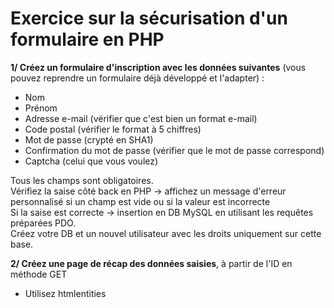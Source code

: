 # Exercice sur la sécurisation d'un formulaire en PHP

**1/ Créez un formulaire d'inscription avec les données suivantes** (vous pouvez reprendre un formulaire déjà développé et l'adapter) :
* Nom
* Prénom
* Adresse e-mail (vérifier que c'est bien un format e-mail)
* Code postal (vérifier le format à 5 chiffres)
* Mot de passe (crypté en SHA1)
* Confirmation du mot de passe (vérifier que le mot de passe correspond)
* Captcha (celui que vous voulez)

Tous les champs sont obligatoires.  
Vérifiez la saise côté back en PHP -> affichez un message d'erreur personnalisé si un champ est vide ou si la valeur est incorrecte  
Si la saise est correcte -> insertion en DB MySQL en utilisant les requêtes préparées PDO.  
Créez votre DB et un nouvel utilisateur avec les droits uniquement sur cette base.

**2/ Créez une page de récap des données saisies**, à partir de l'ID en méthode GET
* Utilisez htmlentities
